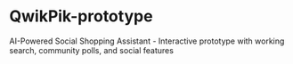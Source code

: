 # QwikPik-prototype
AI-Powered Social Shopping Assistant - Interactive prototype with working search, community polls, and social features
